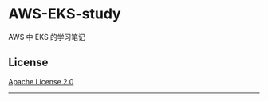 # AWS-EKS-study
AWS 中 EKS 的学习笔记

## License

[Apache License 2.0](https://github.com/azure-sea/AWS-EKS-study/blob/master/LICENSE)

----